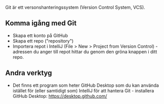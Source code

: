 Git är ett versonshanteringssystem (Version Control System, VCS). 

## Komma igång med Git

* Skapa ett konto på GitHub
* Skapa ett repo ("repository")
* Importera repot i IntelliJ (File > New > Project from Version Control) - adressen du anger till repot hittar du genom den gröna knappen i ditt repo.

## Andra verktyg

* Det finns ett program som heter GitHub Desktop som du kan använda istället för (eller samtidigt som) IntelliJ för att hantera Git - installera GitHub Desktop: https://desktop.github.com/